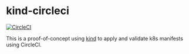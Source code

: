 # kind-circleci

[![CircleCI](https://circleci.com/gh/deadc/kind-circle.svg?style=svg)](https://circleci.com/gh/deadc/kind-circle)

This is a proof-of-concept using [kind](https://github.com/kubernetes-sigs/kind) to apply and validate k8s manifests using CircleCI.
